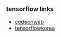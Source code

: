 ### tensorflow links
 - [codeonweb](https://codeonweb.com/entry/12045839-0aa9-4bad-8c7e-336b89401e10)
 - [tensorflowkorea](https://tensorflowkorea.gitbooks.io/tensorflow-kr/content/g3doc/get_started/os_setup.html)
 
